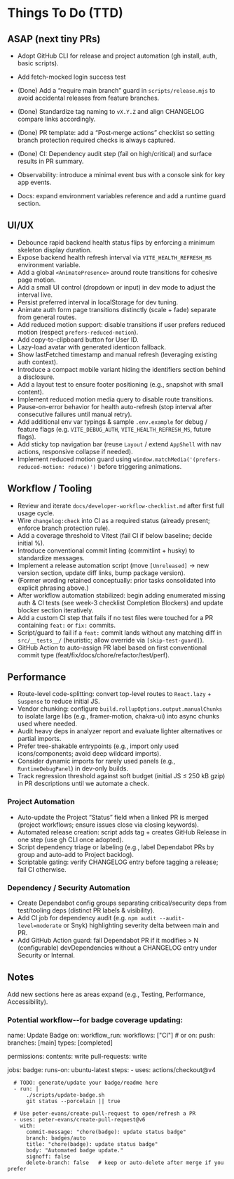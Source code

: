 # Things To Do (TTD)

## ASAP (next tiny PRs)

- Adopt GitHub CLI for release and project automation (gh install, auth, basic scripts).

- Add fetch-mocked login success test
- (Done) Add a “require main branch” guard in `scripts/release.mjs` to avoid accidental releases from feature branches.
- (Done) Standardize tag naming to `vX.Y.Z` and align CHANGELOG compare links accordingly.
- (Done) PR template: add a “Post‑merge actions” checklist so setting branch protection required checks is always captured.
- (Done) CI: Dependency audit step (fail on high/critical) and surface results in PR summary.
- Observability: introduce a minimal event bus with a console sink for key app events.
- Docs: expand environment variables reference and add a runtime guard section.

## UI/UX

-   Debounce rapid backend health status flips by enforcing a minimum skeleton display duration.
-   Expose backend health refresh interval via `VITE_HEALTH_REFRESH_MS` environment variable.
-   Add a global `<AnimatePresence>` around route transitions for cohesive page motion.
-   Add a small UI control (dropdown or input) in dev mode to adjust the interval live.
-   Persist preferred interval in localStorage for dev tuning.
-   Animate auth form page transitions distinctly (scale + fade) separate from general routes.
-   Add reduced motion support: disable transitions if user prefers reduced motion (respect `prefers-reduced-motion`).
-   Add copy-to-clipboard button for User ID.
-   Lazy-load avatar with generated identicon fallback.
-   Show lastFetched timestamp and manual refresh (leveraging existing auth context).
-   Introduce a compact mobile variant hiding the identifiers section behind a disclosure.
-   Add a layout test to ensure footer positioning (e.g., snapshot with small content).
-   Implement reduced motion media query to disable route transitions.
-   Pause-on-error behavior for health auto-refresh (stop interval after consecutive failures until manual retry).
-   Add additional env var typings & sample `.env.example` for debug / feature flags (e.g. `VITE_DEBUG_AUTH`, `VITE_HEALTH_REFRESH_MS`, future flags).
-   Add sticky top navigation bar (reuse `Layout` / extend `AppShell` with nav actions, responsive collapse if needed).
-   Implement reduced motion guard using `window.matchMedia('(prefers-reduced-motion: reduce)')` before triggering animations.

## Workflow / Tooling

-   Review and iterate `docs/developer-workflow-checklist.md` after first full usage cycle.
-   Wire `changelog:check` into CI as a required status (already present; enforce branch protection rule).
-   Add a coverage threshold to Vitest (fail CI if below baseline; decide initial %).
-   Introduce conventional commit linting (commitlint + husky) to standardize messages.
-   Implement a release automation script (move `[Unreleased]` → new version section, update diff links, bump package version).
-   (Former wording retained conceptually: prior tasks consolidated into explicit phrasing above.)
-   After workflow automation stabilized: begin adding enumerated missing auth & CI tests (see week-3 checklist Completion Blockers) and update blocker section iteratively.
-   Add a custom CI step that fails if no test files were touched for a PR containing `feat:` or `fix:` commits.
-   Script/guard to fail if a `feat:` commit lands without any matching diff in `src/__tests__/` (heuristic; allow override via `[skip-test-guard]`).
-   GitHub Action to auto-assign PR label based on first conventional commit type (feat/fix/docs/chore/refactor/test/perf).

## Performance

-   Route-level code-splitting: convert top-level routes to `React.lazy` + `Suspense` to reduce initial JS.
-   Vendor chunking: configure `build.rollupOptions.output.manualChunks` to isolate large libs (e.g., framer-motion, chakra-ui) into async chunks used where needed.
-   Audit heavy deps in analyzer report and evaluate lighter alternatives or partial imports.
-   Prefer tree-shakable entrypoints (e.g., import only used icons/components; avoid deep wildcard imports).
-   Consider dynamic imports for rarely used panels (e.g., `RuntimeDebugPanel`) in dev-only builds.
-   Track regression threshold against soft budget (initial JS ≤ 250 kB gzip) in PR descriptions until we automate a check.

### Project Automation

-   Auto-update the Project “Status” field when a linked PR is merged (project workflows; ensure issues close via closing keywords).
-   Automated release creation: script adds tag + creates GitHub Release in one step (use gh CLI once adopted).
-   Script dependency triage or labeling (e.g., label Dependabot PRs by group and auto-add to Project backlog).
-   Scriptable gating: verify CHANGELOG entry before tagging a release; fail CI otherwise.
    
### Dependency / Security Automation

-   Create Dependabot config groups separating critical/security deps from test/tooling deps (distinct PR labels & visibility).
-   Add CI job for dependency audit (e.g. `npm audit --audit-level=moderate` or Snyk) highlighting severity delta between main and PR.
-   Add GitHub Action guard: fail Dependabot PR if it modifies > N (configurable) devDependencies without a CHANGELOG entry under Security or Internal.

## Notes

Add new sections here as areas expand (e.g., Testing, Performance, Accessibility).


### Potential workflow--for badge coverage updating:

name: Update Badge
on:
  workflow_run:
    workflows: ["CI"]   # or on: push: branches: [main]
    types: [completed]

permissions:
  contents: write
  pull-requests: write

jobs:
  badge:
    runs-on: ubuntu-latest
    steps:
      - uses: actions/checkout@v4

      # TODO: generate/update your badge/readme here
      - run: |
          ./scripts/update-badge.sh
          git status --porcelain || true

      # Use peter-evans/create-pull-request to open/refresh a PR
      - uses: peter-evans/create-pull-request@v6
        with:
          commit-message: "chore(badge): update status badge"
          branch: badges/auto
          title: "chore(badge): update status badge"
          body: "Automated badge update."
          signoff: false
          delete-branch: false   # keep or auto-delete after merge if you prefer
